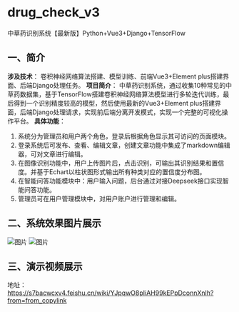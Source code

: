 # drug_check_v3
中草药识别系统【最新版】Python+Vue3+Django+TensorFlow
## 一、简介
**涉及技术**：
卷积神经网络算法搭建、模型训练、前端Vue3+Element plus搭建界面、后端Django处理任务。
**项目简介**：
中草药识别系统，通过收集10种常见的中草药数据集，基于TensorFlow搭建卷积神经网络算法模型进行多轮迭代训练，最后得到一个识别精度较高的模型，然后使用最新的Vue3+Element plus搭建界面，后端Django处理请求，实现前后端分离开发模式，实现一个完整的可视化操作平台。
**具体功能**：
1. 系统分为管理员和用户两个角色，登录后根据角色显示其可访问的页面模块。
2. 登录系统后可发布、查看、编辑文章，创建文章功能中集成了markdown编辑器，可对文章进行编辑。
3. 在图像识别功能中，用户上传图片后，点击识别，可输出其识别结果和置信度。并基于Echart以柱状图形式输出所有种类对应的置信度分布图。
4. 在智能问答功能模块中：用户输入问题，后台通过对接Deepseek接口实现智能问答功能。
5. 管理员可在用户管理模块中，对用户账户进行管理和编辑。

## 二、系统效果图片展示
![图片](https://oa-project-storage.oss-cn-hangzhou.aliyuncs.com/ac3f4f621700416bba1d0b204cf2d754.jpg)
![图片](https://oa-project-storage.oss-cn-hangzhou.aliyuncs.com/eb86da4b7ac24cd682526c9bea99a0c2.png)

## 三、演示视频展示
地址：https://s7bacwcxv4.feishu.cn/wiki/YJpqwO8pIiAH99kEPpDconnXnlh?from=from_copylink

